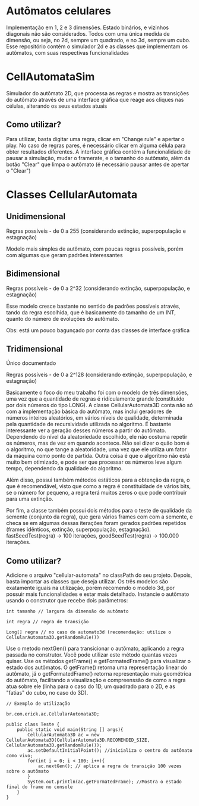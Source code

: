 # Autômatos celulares

Implementação em 1, 2 e 3 dimensões. Estado binários, e vizinhos diagonais não são considerados. Todos com uma única medida de dimensão, ou seja, no 2d, sempre um quadrado, e no 3d, sempre um cubo. Esse repositório contém o simulador 2d e as classes que implementam os autômatos, com suas respectivas funcionalidades

# CellAutomataSim

Simulador do autômato 2D, que processa as regras e mostra as transições do autômato através de uma interface gráfica que reage aos cliques nas células, alterando os seus estados atuais

## Como utilizar?

Para utilizar, basta digitar uma regra, clicar em "Change rule" e apertar o play. No caso de regras pares, é necessário clicar em alguma célula para obter resultados diferentes. A interface gráfica contém a funcionalidade de pausar a simulação, mudar o framerate, e o tamanho do autômato, além da botão "Clear" que limpa o autômato (é necessário pausar antes de apertar o "Clear")

# Classes CellularAutomata

## Unidimensional

Regras possíveis - de 0 a 255 (considerando extinção, superpopulação e estagnação)

Modelo mais simples de autômato, com poucas regras possíveis, porém com algumas que geram padrões interessantes

## Bidimensional

Regras possíveis - de 0 a 2^32 (considerando extinção, superpopulação, e estagnação)

Esse modelo cresce bastante no sentido de padrões possíveis através, tando da regra escolhida, que é basicamente do tamanho de um INT, quanto do número de evoluções do autômato.

Obs: está um pouco bagunçado por conta das classes de interface gráfica

## Tridimensional

Único documentado

Regras possíveis - de 0 a 2^128 (considerando extinção, superpopulação, e estagnação)

Basicamente o foco do meu trabalho foi com o modelo de três dimensões, uma vez que a quantidade de regras é ridículamente grande (constituído por dois números do tipo LONG). A classe
CellularAutomata3D conta não só com a implementação básica do autômato, mas inclui geradores de números inteiros aleatórios, em vários níveis de qualidade, determinada pela quantidade
de recursividade utilizada no algoritmo. É bastante interessante ver a geração desses números a partir do autômato. Dependendo do nível da aleatoriedade escolhido, ele não costuma repetir
os números, mas de vez em quando acontece. Não sei dizer o quão bom é o algoritmo, no que tange a aleatoridade, uma vez que ele utiliza um fator da máquina como ponto de partida. Outra coisa
é que o algoritmo não está muito bem otimizado, e pode ser que processar os números leve algum tempo, dependendo da qualidade do algoritmo.

Além disso, possui também métodos estáticos para a obtenção da regra, o que é recomendável, visto que como a regra é constituídade de vários bits, se o número for pequeno, a regra terá muitos
zeros o que pode contribuir para uma extinção.

Por fim, a classe também possui dois métodos para o teste de qualidade da semente (conjunto da regra), que gera vários frames com com a semente, e checa se em algumas dessas iterações foram gerados 
padrões repetidos (frames idênticos, extinção, superpopulação, estagnação). fastSeedTest(regra) -> 100 iterações, goodSeedTest(regra) -> 100.000 iterações.

## Como utilizar?

Adicione o arquivo "cellular-automata" no classPath do seu projeto. Depois, basta importar as classes que deseja utilizar.
Os três modelos são exatamente iguais na utilização, porém recomendo o modelo 3d, por possuir mais funcionalidades e estar mais detalhado.
Instancie o autômato usando o construtor que recebe dois parâmetros:

```
int tamanho // largura da dimensão do autômato

int regra // regra de transição

Long[] regra // no caso do automato3d (recomendação: utilize o CellularAutomata3D.getRandomRule())

```

Use o metodo nextGen() para transicionar o autômato, aplicando a regra passada no construtor. Você pode utilizar este método quantas vezes quiser.
Use os métodos getFrame() e getFormatedFrame() para visualizar o estado dos autômatos. O getFrame() retorna uma representação linear do autômato, já o getFormatedFrame() retorna
representação mais geométrica do autômato, facilitando a visualização e compreenssão de como a regra atua sobre ele (linha para o caso do 1D, um quadrado para o 2D, e as "fatias" do cubo, no caso do 3D). 

```
// Exemplo de utilização

br.com.erick.ac.CellularAutomata3D;

public class Teste {
    public static void main(String [] args){
        CellularAutomata3D ac = new CellularAutomata3D(CellularAutomata3D.RECOMENDED_SIZE, CellularAutomata3D.getRandomRule());
        ac.setDefaultInitialPoint(); //inicializa o centro do autômato como vivo;
        for(int i = 0; i < 100; i++){
            ac.nextGen(); // aplica a regra de transição 100 vezes sobre o autômato
        }
        System.out.println(ac.getFormatedFrame); //Mostra o estado final do frame no console
    }
}

```